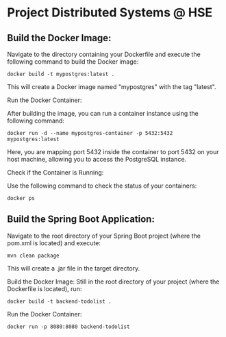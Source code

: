 # Project Distributed Systems @ HSE

## Build the Docker Image:

Navigate to the directory containing your Dockerfile and execute the following command to build the Docker image:

```docker build -t mypostgres:latest .```

This will create a Docker image named "mypostgres" with the tag "latest".

Run the Docker Container:

After building the image, you can run a container instance using the following command:

```docker run -d --name mypostgres-container -p 5432:5432 mypostgres:latest```

Here, you are mapping port 5432 inside the container to port 5432 on your host machine, allowing you to access the PostgreSQL instance.

Check if the Container is Running:

Use the following command to check the status of your containers:

```docker ps```

## Build the Spring Boot Application:
Navigate to the root directory of your Spring Boot project (where the pom.xml is located) and execute:

```mvn clean package```

This will create a .jar file in the target directory.

Build the Docker Image:
Still in the root directory of your project (where the Dockerfile is located), run:

```docker build -t backend-todolist .```


Run the Docker Container:

```docker run -p 8080:8080 backend-todolist```